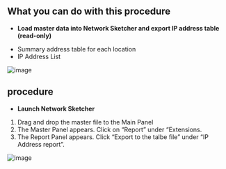 ## What you can do with this procedure
* **Load master data into Network Sketcher and export IP address table (read-only)**
- Summary address table for each location
- IP Address List

![image](https://github.com/cisco-open/network-sketcher/assets/13013736/52e32d40-76cc-4a54-b1d1-545cc8c4c780)


## procedure
* **Launch Network Sketcher**
1. Drag and drop the master file to the Main Panel
2. The Master Panel appears. Click on “Report” under “Extensions.
3. The Report Panel appears. Click “Export to the talbe file” under “IP Address report”.

![image](https://github.com/cisco-open/network-sketcher/assets/13013736/5065af68-1c95-48be-99fa-46fff958b7ee)